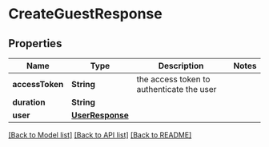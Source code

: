 # CreateGuestResponse

## Properties
Name | Type | Description | Notes
------------ | ------------- | ------------- | -------------
**accessToken** | **String** | the access token to authenticate the user | 
**duration** | **String** |  | 
**user** | [**UserResponse**](UserResponse.md) |  | 

[[Back to Model list]](../README.md#documentation-for-models) [[Back to API list]](../README.md#documentation-for-api-endpoints) [[Back to README]](../README.md)


